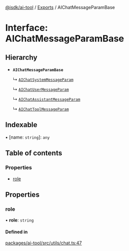 [@isdk/ai-tool](../README.md) / [Exports](../modules.md) / AIChatMessageParamBase

# Interface: AIChatMessageParamBase

## Hierarchy

- **`AIChatMessageParamBase`**

  ↳ [`AIChatSystemMessageParam`](AIChatSystemMessageParam.md)

  ↳ [`AIChatUserMessageParam`](AIChatUserMessageParam.md)

  ↳ [`AIChatAssistantMessageParam`](AIChatAssistantMessageParam.md)

  ↳ [`AIChatToolMessageParam`](AIChatToolMessageParam.md)

## Indexable

▪ [name: `string`]: `any`

## Table of contents

### Properties

- [role](AIChatMessageParamBase.md#role)

## Properties

### role

• **role**: `string`

#### Defined in

[packages/ai-tool/src/utils/chat.ts:47](https://github.com/isdk/ai-tool.js/blob/8de1e0420acc6b174e70aae08e16e1ba780f842c/src/utils/chat.ts#L47)
